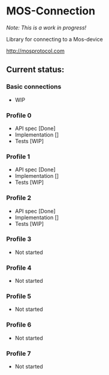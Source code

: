 
# MOS-Connection

*Note: This is a work in progress!*

Library for connecting to a Mos-device

http://mosprotocol.com

## Current status:

### Basic connections
* WIP
### Profile 0
* API spec [Done]
* Implementation []
* Tests [WIP]
### Profile 1
* API spec [Done]
* Implementation []
* Tests [WIP]
### Profile 2
* API spec [Done]
* Implementation []
* Tests [WIP]
### Profile 3
* Not started
### Profile 4
* Not started
### Profile 5
* Not started
### Profile 6
* Not started
### Profile 7
* Not started
